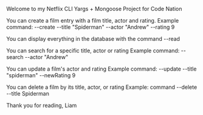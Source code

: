 Welcome to my Netflix CLI Yargs + Mongoose Project for Code Nation


You can create a film entry with a film title, actor and rating.
Example command: --create --title "Spiderman" --actor "Andrew" --rating 9

You can display everything in the database with the command --read

You can search for a specific title, actor or rating
Example command: --search --actor "Andrew"

You can update a film's actor and rating
Example command: --update --title "spiderman" --newRating 9 

You can delete a film by its title, actor, or rating
Example: command --delete --title Spiderman


Thank you for reading,
Liam